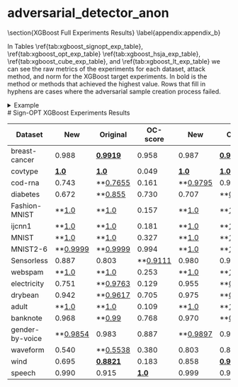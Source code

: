 # adversarial_detector_anon

\section{XGBoost Full Experiments Results}
\label{appendix:appendix_b}

In Tables \ref{tab:xgboost_signopt_exp_table}, \ref{tab:xgboost_opt_exp_table} \ref{tab:xgboost_hsja_exp_table}, \ref{tab:xgboost_cube_exp_table}, and \ref{tab:xgboost_lt_exp_table} we can see the raw metrics of the experiments for each dataset, attack method, and norm for the XGBoost target experiments. In bold is the method or methods that achieved the highest value. Rows that fill in hyphens are cases where the adversarial sample creation process failed.

<details>
<summary>Example</summary>
  nananana
</details>
# Sign-OPT XGBoost Experiments Results


| Dataset  | New    |  Original  | OC-score  |  New   | Original | OC-score  | New   | Original  | OC-score |  New   | Original | OC-score|
|----------------|--------|------------|-----------|--------|----------|-----------|-------|-----------|----------|--------|----------|----------|
|  breast-cancer    |	0.988 |	 **<u>0.9919</u>**	|	 0.958	 |	 0.987	 |	 **<u>0.9919</u>**	 |	 0.965	 |	 **<u>0.9971</u>**	 |	 0.997	 |	 0.960	 |	**<u>0.997</u>**	 |	 **<u>0.997</u>**	 |	 0.970 |
|covtype 	 |	 **<u>1.0</u>**	 |	  **<u>1.0</u>**	|	 0.049	 |	  **<u>1.0</u>**	 |	 **<u>1.0</u>**	 |	 0.843	 |	 **<u>1.0</u>**	 |	 **<u>1.0</u>**	 |	 0.053	 |	 **<u>1.0</u>**	 |	 **<u>1.0</u>**	 |	 0.833 |
|cod-rna 	 |	 0.743	 |	 **<u>0.7655</u>	 |	 0.161	 |	 **<u>0.9795</u>	 |	 0.955	 |	 0.880	 |	 **<u>0.7773</u>	 |	 0.599	 |	 0.238	 |	 **<u>0.9808</u>	 |	 0.936	 |	 0.889|
|diabetes 	 |	 0.672	 |	 **<u>0.855</u>	 |	 0.730	 |	 0.707	 |	 **<u>0.8432</u>	 |	 0.772	 |	 0.580	 |	 **<u>0.8668</u>	 |	 0.445	 |	 0.702	 |	 **<u>0.8678</u>	 |	 0.615|
|Fashion-MNIST 	 |	 **<u>1.0</u>	 |	 **<u>1.0</u>	 |	 0.157	 |	 **<u>1.0</u>	 |	 **<u>1.0</u>	 |	 0.839	 |	 **<u>0.9999</u>	 |	 **<u>0.9999</u>	 |	 0.237	 |	 **<u>1.0</u>	 |	**<u>1.0</u>	 |	 0.908|
| ijcnn1 	 |	 **<u>1.0</u>	 |	 **<u>1.0</u>	 |	 0.181	 |	 **<u>1.0</u>	 |	 **<u>1.0</u>	 |	 0.907	 |	 **<u>1.0</u>	 |	 **<u>1.0</u>	 |	 0.276	 |	 **<u>1.0</u>	 |	 **<u>1.0</u>	 |	 0.935|
| MNIST 	 |	 **<u>1.0</u>	 |	 **<u>1.0</u>	 |	 0.327	 |	 **<u>1.0</u>	 |	 **<u>1.0</u>	 |	 0.945	 |	 **<u>1.0</u>	 |	 **<u>1.0</u>	 |	 0.434	 |	 **<u>1.0</u>	 |	 **<u>1.0</u>	 |	 0.960 |
| MNIST2-6 	 |	 **<u>0.9999</u>	 |	 **<u>0.9999</u>	 |	 0.994	 |	 **<u>1.0</u>	 |	 **<u>1.0</u>	 |	 0.999	 |	 **<u>1.0</u>	 |	 **<u>1.0</u>	 |	 0.991	 |	 **<u>1.0</u>	 |	 **<u>1.0</u>	 |	 0.999|
| Sensorless  |	 0.887	 |	 0.803	 |	 **<u>0.9111</u>	 |	 0.980	 |	 0.934	 |	 **<u>0.9982</u>	 |	 **<u>0.9709</u>	 |	 0.939	 |	 0.887	 |	 0.997	 |	 0.987	 |	 **<u>0.9984</u>|
| webspam |	 **<u>1.0</u>	 |	 **<u>1.0</u>	 |	 0.253	 |	 **<u>1.0</u>	 |	 **<u>1.0</u>	 |	 0.985	 |	 **<u>1.0</u>	 |	 **<u>1.0</u>	 |	 0.354	 |	 **<u>1.0</u>	 |	 **<u>1.0</u>	 |	 0.990|
| electricity 	 |	 0.751	 |	 **<u>0.9763</u>	 |	 0.129	 |	 0.955	 |	 **<u>0.997</u>	 |	 0.883	 |	 0.829	 |	 **<u>0.9661</u>	 |	 0.300	 |	 0.970	 |	 **<u>0.9968</u>	 |	 0.901|
| drybean 	 |	 0.942	 |	 **<u>0.9617</u>	 |	 0.705	 |	 0.975	 |	 **<u>0.9862</u>	 |	 0.974	 |	 **<u>0.9585</u>	 |	 0.914	 |	 0.796	 |	 **<u>0.9868</u>	 |	 0.955	 |	 0.967|
| adult 	 |	 **<u>1.0</u>	 |	 **<u>1.0</u>	 |	 0.109	 |	 **<u>1.0</u>	 |	 **<u>1.0</u>	 |	 0.813	 |	 **<u>1.0</u>	 |	 **<u>1.0</u>	 |	 0.128	 |	 **<u>1.0</u>	 |	 **<u>1.0</u>	 |	 0.817|
| banknote 	 |	 0.968	 |	 **<u>0.99</u>	 |	 0.768	 |	 0.970	 |	 **<u>0.9918</u>	 |	 0.961	 |	 **<u>0.9699</u>	 |	 0.961	 |	 0.798	 |	 **<u>0.9822</u>	 |	 0.982	 |	 0.957 |
| gender-by-voice  |	 **<u>0.9854</u>	 |	 0.983	 |	 0.887	 |	 **<u>0.9897</u>	 |	 0.989	 |	 0.978	 |	 0.982	 |	 **<u>0.9964</u>	 |	 0.960	 |	 0.990	 |	 **<u>0.9975</u>	 |	 0.993|
| waveform 	 |	 0.540	 |	 **<u>0.5538</u>	 |	 0.380	 |	 0.803	 |	 0.801	 |	 **<u>0.8628</u>	 |	 0.467	 |	 **<u>0.5575</u>	 |	 0.461	 |	 0.717	 |	 0.779	 |	 **<u>0.8665</u>|
| wind 	 |	 0.695	 |	 **<u>0.8821</u>**	 |	 0.183	 |	 0.858	 |	 **<u>0.9414<\u>**	 |	 0.730	 |	 0.526	 |	 **<u>0.7558<\u>**	 |	 0.205	 |	 0.819	 |	 **<u>0.8812</u>**	 |	 0.742 |
| speech 	|	 0.990	 |	 0.915	 |	**<u>1.0</u>** 	|	 0.999	 |	 0.995	 |	 **<u>1.0</u>**	 |	 **<u>0.9943</u>**	 |	 0.965	 |	 0.967	|	 **<u>0.9987</u>**	 | 0.990	 |	 0.998  |
